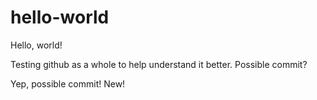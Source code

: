 # hello-world
Hello, world!

Testing github as a whole to help understand it better.
Possible commit?

Yep, possible commit!
New!
